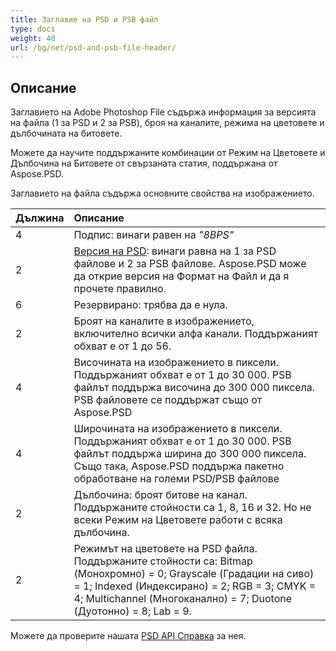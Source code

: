```yaml
---
title: Заглавие на PSD и PSB файл
type: docs
weight: 40
url: /bg/net/psd-and-psb-file-header/
---
```


## **Описание**
Заглавието на Adobe Photoshop File съдържа информация за версията на файла (1 за PSD и 2 за PSB), броя на каналите, режима на цветовете и дълбочината на битовете.

Можете да научите поддържаните комбинации от Режим на Цветовете и Дълбочина на Битовете от свързаната статия, поддържана от Aspose.PSD.


Заглавието на файла съдържа основните свойства на изображението.

|**Дължина**|**Описание**|
| :- | :- |
|4|Подпис: винаги равен на *"8BPS"*|
|2|[Версия на PSD](https://reference.aspose.com/psd/net/aspose.psd.fileformats.psd/fileformatversion): винаги равна на 1 за PSD файлове и 2 за PSB файлове. Aspose.PSD може да открие версия на Формат на Файл и да я прочете правилно.|
|6|Резервирано: трябва да е нула.|
|2|Броят на каналите в изображението, включително всички алфа канали. Поддържаният обхват е от 1 до 56.|
|4|Височината на изображението в пиксели. Поддържаният обхват е от 1 до 30 000. PSB файлът поддържа височина до 300 000 пиксела. PSB файловете се поддържат също от Aspose.PSD|
|4|Широчината на изображението в пиксели. Поддържаният обхват е от 1 до 30 000. PSB файлът поддържа ширина до 300 000 пиксела. Също така, Aspose.PSD поддържа пакетно обработване на големи PSD/PSB файлове|
|2|Дълбочина: броят битове на канал. Поддържаните стойности са 1, 8, 16 и 32. Но не всеки Режим на Цветовете работи с всяка дълбочина.|
|2|Режимът на цветовете на PSD файла. Поддържаните стойности са: Bitmap (Монохромно) = 0; Grayscale (Градации на сиво) = 1; Indexed (Индексирано) = 2; RGB = 3; CMYK = 4; Multichannel (Многоканално) = 7; Duotone (Дуотонно) = 8; Lab = 9.| 
Можете да проверите нашата [PSD API Справка](https://reference.aspose.com/psd) за нея.